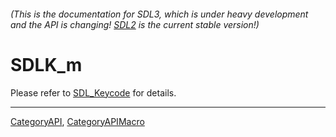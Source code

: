 ###### (This is the documentation for SDL3, which is under heavy development and the API is changing! [SDL2](https://wiki.libsdl.org/SDL2/) is the current stable version!)
# SDLK_m

Please refer to [SDL_Keycode](SDL_Keycode) for details.

----
[CategoryAPI](CategoryAPI), [CategoryAPIMacro](CategoryAPIMacro)

